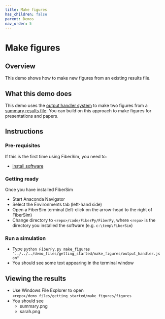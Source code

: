 ```yaml
---
title: Make figures
has_children: false
parent: Demos
nav_order: 5
---
```


# Make figures

## Overview

This demo shows how to make new figures from an existing results file.

## What this demo does

This demo uses the [output handler system](../../structures/output_handler.html) to make two figures from a [summary results file](../../structures/summary_results.html). You can build on this approach to make figures for presentations and papers.

## Instructions

### Pre-requisites

If this is the first time using FiberSim, you need to:
+ [install software](../../installation/installation.html)

### Getting ready

Once you have installed FiberSim
+ Start Anaconda Navigator
+ Select the Environments tab (left-hand side)
+ Open a FiberSim terminal (left-click on the arrow-head to the right of FiberSim)
+ Change directory to `<repo>/code/FiberPy/FiberPy`, where `<repo>` is the directory you installed the software (e.g. `c:\temp\FiberSim`)

### Run a simulation

+ Type `python FiberPy.py make_figures "../../../demo_files/getting_started/make_figures/output_handler.json"`
+ You should see some text appearing in the terminal window

## Viewing the results

+ Use Windows File Explorer to open `<repo>/demo_files/getting_started/make_figures/figures`
+ You should see
  + summary.png
  + sarah.png
